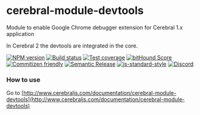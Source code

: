 # cerebral-module-devtools
Module to enable Google Chrome debugger extension for Cerebral 1.x application

In Cerebral 2 the devtools are integrated in the core.

[![NPM version][npm-image]][npm-url]
[![Build status][travis-image]][travis-url]
[![Test coverage][coveralls-image]][coveralls-url]
[![bitHound Score][bithound-image]][bithound-url]
[![Commitizen friendly][commitizen-image]][commitizen-url]
[![Semantic Release][semantic-release-image]][semantic-release-url]
[![js-standard-style][standard-image]][standard-url]
[![Discord][discord-image]][discord-url]

### How to use
Go to [http://www.cerebraljs.com/documentation/cerebral-module-devtools](http://www.cerebraljs.com/documentation/cerebral-module-devtools)

[npm-image]: https://img.shields.io/npm/v/cerebral-module-devtools.svg?style=flat
[npm-url]: https://npmjs.org/package/cerebral-module-devtools
[travis-image]: https://img.shields.io/travis/cerebral/cerebral-module-devtools.svg?style=flat
[travis-url]: https://travis-ci.org/cerebral/cerebral-module-devtools
[coveralls-image]: https://img.shields.io/coveralls/cerebral/cerebral-module-devtools.svg?style=flat
[coveralls-url]: https://coveralls.io/r/cerebral/cerebral-module-devtools?branch=master
[bithound-image]: https://www.bithound.io/github/cerebral/cerebral-module-devtools/badges/score.svg
[bithound-url]: https://www.bithound.io/github/cerebral/cerebral-module-devtools
[commitizen-image]: https://img.shields.io/badge/commitizen-friendly-brightgreen.svg
[commitizen-url]: http://commitizen.github.io/cz-cli/
[semantic-release-image]: https://img.shields.io/badge/%20%20%F0%9F%93%A6%F0%9F%9A%80-semantic--release-e10079.svg?style=flat-square
[semantic-release-url]: https://github.com/semantic-release/semantic-release
[standard-image]: https://img.shields.io/badge/code%20style-standard-brightgreen.svg
[standard-url]: http://standardjs.com/
[discord-image]: https://img.shields.io/badge/discord-join%20chat-blue.svg
[discord-url]: https://discord.gg/0kIweV4bd2bwwsvH
